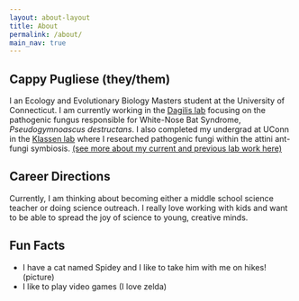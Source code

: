 ```yaml
---
layout: about-layout
title: About
permalink: /about/
main_nav: true
---
```


## Cappy Pugliese (they/them)
I an Ecology and Evolutionary Biology Masters student at the University of Connecticut. I am currently working in the [Dagilis lab](https://dagilislab.github.io/DagilisLab) focusing on the pathogenic fungus responsible for White-Nose Bat Syndrome, _Pseudogymnoascus destructans_. I also completed my undergrad at UConn in the [Klassen lab](https://www.jonathanklassenlab.com/) where I researched pathogenic fungi within the attini ant-fungi symbiosis. [(see more about my current and previous lab work here)](/projects) 

## Career Directions
Currently, I am thinking about becoming either a middle school science teacher or doing science outreach. I really love working with kids and want to be able to spread the joy of science to young, creative minds.

## Fun Facts
- I have a cat named Spidey and I like to take him with me on hikes! (picture)
- I like to play video games (I love zelda)

